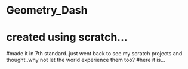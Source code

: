 # Geometry_Dash
# created using scratch...
#made it in 7th standard..just went back to see my scratch projects and thought..why not let the world experience them too?
#here it is...
